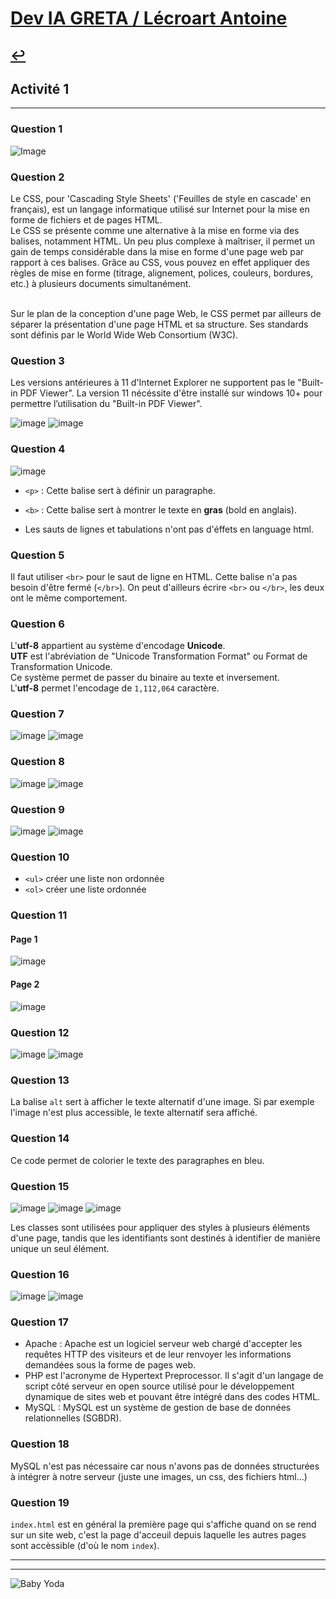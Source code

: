 # [Dev IA GRETA / Lécroart Antoine](https://github.com/Dev-IA-2024/antoine.lecroart)

[↩️](..)
---

## Activité 1

---

### Question 1

![Image](./Fichiers/Images/screenshot_1.jpg)

### Question 2

Le CSS, pour 'Cascading Style Sheets' ('Feuilles de style en cascade' en français), est un langage informatique utilisé sur Internet pour la mise en forme de fichiers et de pages HTML. <br>
Le CSS se présente comme une alternative à la mise en forme via des balises, notamment HTML. Un peu plus complexe à maîtriser, il permet un gain de temps considérable dans la mise en forme d'une page web par rapport à ces balises. Grâce au CSS, vous pouvez en effet appliquer des règles de mise en forme (titrage, alignement, polices, couleurs, bordures, etc.) à plusieurs documents simultanément. <br><br>

Sur le plan de la conception d'une page Web, le CSS permet par ailleurs de séparer la présentation d'une page HTML et sa structure. Ses standards sont définis par le World Wide Web Consortium (W3C).

### Question 3

Les versions antérieures à 11 d'Internet Explorer ne supportent pas le "Built-in PDF Viewer". La version 11 nécéssite d'être installé sur windows 10+ pour permettre l’utilisation du "Built-in PDF Viewer".

![image](./Fichiers/Images/screenshot_2.jpg)
![image](./Fichiers/Images/screenshot_3.jpg)

### Question 4

![image](./Fichiers/Images/screenshot_4.jpg)

- `<p>` : Cette balise sert à définir un paragraphe.

- `<b>` : Cette balise sert à montrer le texte en <b>gras</b> (bold en anglais).

- Les sauts de lignes et tabulations n'ont pas d'éffets en language html.

### Question 5

Il faut utiliser `<br>` pour le saut de ligne en HTML. Cette balise n'a pas besoin d'être fermé (`</br>`). On peut d'ailleurs écrire `<br>` ou `</br>`, les deux ont le même comportement.

### Question 6 

L'<b>utf-8</b> appartient au système d'encodage <b>Unicode</b>. <br> 
<b>UTF</b> est l'abréviation de "Unicode Transformation Format" ou Format de Transformation Unicode. <br> 
Ce système permet de passer du binaire au texte et inversement. <br>
L'<b>utf-8</b> permet l'encodage de `1,112,064` caractère. <br>

### Question 7

![image](./Fichiers/Images/screenshot_5.jpg)
![image](./Fichiers/Images/screenshot_6.jpg)

### Question 8

![image](./Fichiers/Images/screenshot_7.jpg)
![image](./Fichiers/Images/screenshot_8.jpg)

### Question 9

![image](./Fichiers/Images/screenshot_9.jpg)
![image](./Fichiers/Images/screenshot_10.jpg)

### Question 10

- `<ul>` créer une liste non ordonnée
- `<ol>` créer une liste ordonnée

### Question 11

#### Page 1
![image](./Fichiers/Images/screenshot_11.jpg)
#### Page 2
![image](./Fichiers/Images/screenshot_12.jpg)

### Question 12

![image](./Fichiers/Images/screenshot_13.jpg)
![image](./Fichiers/Images/screenshot_14.jpg)

### Question 13

La balise `alt` sert à afficher le texte alternatif d'une image. Si par exemple l'image n'est plus accessible, le texte alternatif sera affiché. 

### Question 14

Ce code permet de colorier le texte des paragraphes en bleu.

### Question 15

![image](./Fichiers/Images/screenshot_15.jpg)
![image](./Fichiers/Images/screenshot_16.jpg)
![image](./Fichiers/Images/screenshot_17.jpg)

Les classes sont utilisées pour appliquer des styles à plusieurs éléments d'une page, tandis que les identifiants sont destinés à identifier de manière unique un seul élément.

### Question 16

![image](./Fichiers/Images/screenshot_18.jpg)
![image](./Fichiers/Images/screenshot_19.jpg)

### Question 17

- Apache : Apache est un logiciel serveur web chargé d'accepter les requêtes HTTP des visiteurs et de leur renvoyer les informations demandées sous la forme de pages web.
- PHP est l'acronyme de Hypertext Preprocessor. Il s'agit d'un langage de script côté serveur en open source utilisé pour le développement dynamique de sites web et pouvant être intégré dans des codes HTML.
- MySQL : MySQL est un système de gestion de base de données relationnelles (SGBDR).

### Question 18

MySQL n'est pas nécessaire car nous n'avons pas de données structurées à intégrer à notre serveur (juste une images, un css, des fichiers html...)

### Question 19

`index.html` est en général la première page qui s'affiche quand on se rend sur un site web, c'est la page d'acceuil depuis laquelle les autres pages sont accèssible (d'où le nom `index`).

---
---
![Baby Yoda](https://images3.alphacoders.com/110/1108129.jpg)
